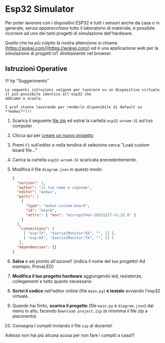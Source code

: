 # Esp32 Simulator

Per poter lavorare con i dispositivi ESP32 e tutti i sensori anche da casa o in generale, senza
*apparecchiare* tutto il laboratorio di materiale, è possibile ricorrere ad uno dei tanti progetti di simulazione
dell'hardware. 

Quello che ha più colpito la nostra attenzione si chiama [https://wokwi.com/](https://wokwi.com/) ed 
è una applicazione web per la simulazione di progetti IoT direttamente nel browser.



## Istruzioni Operative


!!! tip "Suggerimento"

    Le seguenti istruzioni valgono per lavorare su un dispositivo virtuale il più possibile identico all'esp32 che
    abbiamo a scuola.
    
    I prof stanno lavorando per renderlo disponibile di default su **wokwi**!!!


1. Scarica il seguente [file zip](data/esp32-wroom-32.zip) ed estrai la cartella `esp32-wroom-32` sul tuo computer

2. Clicca qui per <a href="https://wokwi.com/projects/new/micropython-esp32" target="_blank">creare un nuovo progetto</a>

3. Premi `F1` sull'editor e nella tendina di selezione cerca "Load custom board file..."

4. Carica la cartella `esp32-wroom-32` scaricata precedentemente.

5. Modifica il file `diagram.json` in questo modo:

    ``` json title="file diagram.json modificato" hl_lines="7"
    {
      "version": 1,
      "author": "il tuo nome e cognome",
      "editor": "wokwi",
      "parts": [
        {
          "type": "wokwi-custom-board",
          "id": "board",
          "attrs": { "env": "micropython-20231227-v1.22.0" }
        }
      ],
       "connections": [
         [ "esp:TX", "$serialMonitor:RX", "", [] ],
         [ "esp:RX", "$serialMonitor:TX", "", [] ]
       ],
      "dependencies": {}
    }
    ```

6. **Salva** e sei pronto all'azione!! (indica il nome del tuo progetto! Ad esempio, ProvaLED)

7. **Modifica il tuo progetto hardware** aggiungendo led, resistenze, collegamenti e tutto quanto necessario

8. **Scrivi il codice** nell'editor online (file `main.py`) **e testalo** avviando l'esp32 virtuale.

9. Quando hai finito, **scarica il progetto** (file `main.py` e `diagram.json`) dal menù in alto, facendo `Download project.zip` (e rinomina il file zip a piacimento)

10. Consegna i compiti inviando il file `zip` al docente!


Adesso non hai più alcuna scusa per non fare i compiti a casa!!!

<br>
<br>
<br>

